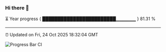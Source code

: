 ### Hi there 👋

⏳ Year progress { ████████████████████████▁▁▁▁▁▁ } 81.31 %

---

⏰ Updated on Fri, 24 Oct 2025 18:32:04 GMT

![Progress Bar CI](https://github.com/ZhaoGui/ZhaoGui/workflows/Progress%20Bar%20CI/badge.svg)
